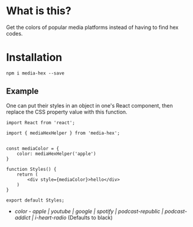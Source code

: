 # What is this?

Get the colors of popular media platforms instead of having to find hex codes.

# Installation 

`npm i media-hex --save`

## Example

One can put their styles in an object in one's React component, then replace the CSS property value with this function.

```
import React from 'react';

import { mediaHexHelper } from 'media-hex';


const mediaColor = {
    color: mediaHexHelper('apple')
}

function Styles() {
    return (
        <div style={mediaColor}>hello</div>
    )
}

export default Styles;

```

*  *color*  - _apple | youtube | google | spotify | podcast-republic | podcast-addict | i-heart-radio_ (Defaults to black)
